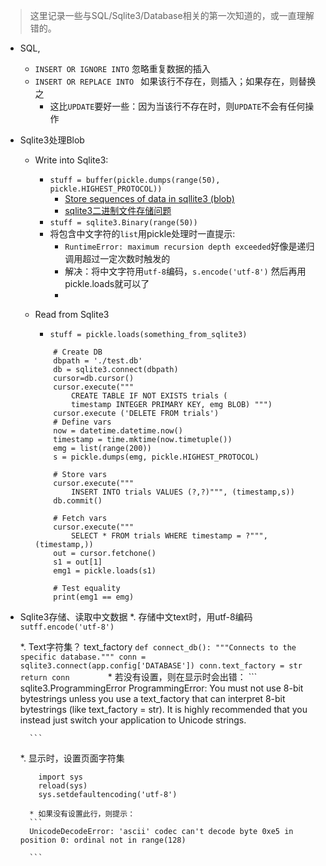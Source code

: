 
> 这里记录一些与SQL/Sqlite3/Database相关的第一次知道的，或一直理解错的。

* SQL,
    * `INSERT OR IGNORE INTO` 忽略重复数据的插入
    * `INSERT OR REPLACE INTO ` 如果该行不存在，则插入；如果存在，则替换之
        * 这比`UPDATE`要好一些：因为当该行不存在时，则`UPDATE`不会有任何操作
	
* Sqlite3处理Blob
    * Write into Sqlite3:
        * `stuff = buffer(pickle.dumps(range(50), pickle.HIGHEST_PROTOCOL))`
            * [Store sequences of data in sqllite3 (blob)](http://stackoverflow.com/questions/18080081/store-sequences-of-data-in-sqllite3-blob)
            * [sqlite3二进制文件存储问题](http://www.tuicool.com/articles/viaUne)
        * `stuff = sqlite3.Binary(range(50))`
        * 将包含中文字符的`list`用pickle处理时一直提示:
            * `RuntimeError: maximum recursion depth exceeded`好像是递归调用超过一定次数时触发的
            * 解决：将中文字符用`utf-8`编码，`s.encode('utf-8')` 然后再用pickle.loads就可以了
            * 
    * Read from Sqlite3
        * `stuff = pickle.loads(something_from_sqlite3)`
        
        ```
            # Create DB
            dbpath = './test.db'
            db = sqlite3.connect(dbpath)
            cursor=db.cursor()
            cursor.execute("""           
                CREATE TABLE IF NOT EXISTS trials (
                timestamp INTEGER PRIMARY KEY, emg BLOB) """)
            cursor.execute ('DELETE FROM trials')
            # Define vars
            now = datetime.datetime.now()
            timestamp = time.mktime(now.timetuple())
            emg = list(range(200))
            s = pickle.dumps(emg, pickle.HIGHEST_PROTOCOL)

            # Store vars
            cursor.execute("""
                INSERT INTO trials VALUES (?,?)""", (timestamp,s))
            db.commit()

            # Fetch vars
            cursor.execute("""
                SELECT * FROM trials WHERE timestamp = ?""", (timestamp,))
            out = cursor.fetchone()
            s1 = out[1] 
            emg1 = pickle.loads(s1)

            # Test equality
            print(emg1 == emg)        
        ```
        
* Sqlite3存储、读取中文数据
    *. 存储中文text时，用utf-8编码
        ` sutff.encode('utf-8') `
        
    *. Text字符集？ text_factory
        ```
        def connect_db():
            """Connects to the specific database."""
            conn = sqlite3.connect(app.config['DATABASE'])
            conn.text_factory = str
            return conn        
        ```
        * 若没有设置，则在显示时会出错：
        ```
        sqlite3.ProgrammingError
ProgrammingError: You must not use 8-bit bytestrings unless you use a text_factory that can interpret 8-bit bytestrings (like text_factory = str). It is highly recommended that you instead just switch your application to Unicode strings.
        
        ```
        
        
    *. 显示时，设置页面字符集
    ```
        import sys
        reload(sys)
        sys.setdefaultencoding('utf-8')
    
    ```
        * 如果没有设置此行，则提示：
        ```
        UnicodeDecodeError: 'ascii' codec can't decode byte 0xe5 in position 0: ordinal not in range(128)
        
        ```
    
    